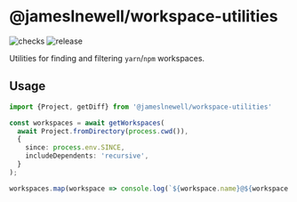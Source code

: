 # @jameslnewell/workspace-utilities

![checks](https://github.com/jameslnewell/workspace-utilities/actions/workflows/checks.yml/badge.svg) ![release](https://github.com/jameslnewell/workspace-utilities/actions/workflows/release.yml/badge.svg)

Utilities for finding and filtering `yarn`/`npm` workspaces.

## Usage

```ts
import {Project, getDiff} from '@jameslnewell/workspace-utilities'

const workspaces = await getWorkspaces(
  await Project.fromDirectory(process.cwd()), 
  {
    since: process.env.SINCE,
    includeDependents: 'recursive',
  }
);

workspaces.map(workspace => console.log(`${workspace.name}@${workspace.version}));
```
